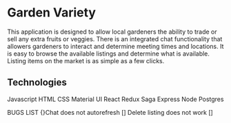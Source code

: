 
# Garden Variety

This application is designed to allow local gardeners the ability to trade or sell any extra fruits or veggies. There is an integrated chat functionality that allowers gardeners to interact and determine meeting times and locations. It is easy to browse the available listings and determine what is available. Listing items on the market is as simple as a few clicks. 

## Technologies

Javascript
HTML
CSS
Material UI
React
Redux
Saga
Express
Node
Postgres


BUGS LIST
{}Chat does not autorefresh
[] Delete listing does not work
[] 
